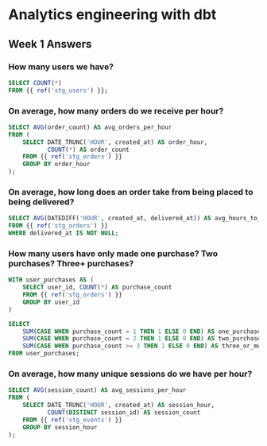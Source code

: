 # Analytics engineering with dbt

## Week 1 Answers

### How many users we have?

```sql
SELECT COUNT(*) 
FROM {{ ref('stg_users') }};
```

### On average, how many orders do we receive per hour?

```sql
SELECT AVG(order_count) AS avg_orders_per_hour 
FROM (
    SELECT DATE_TRUNC('HOUR', created_at) AS order_hour, 
           COUNT(*) AS order_count 
    FROM {{ ref('stg_orders') }}
    GROUP BY order_hour
);
```


### On average, how long does an order take from being placed to being delivered?

```sql
SELECT AVG(DATEDIFF('HOUR', created_at, delivered_at)) AS avg_hours_to_delivery 
FROM {{ ref('stg_orders') }}
WHERE delivered_at IS NOT NULL;
```


### How many users have only made one purchase? Two purchases? Three+ purchases?

```sql
WITH user_purchases AS (
    SELECT user_id, COUNT(*) AS purchase_count 
    FROM {{ ref('stg_orders') }}
    GROUP BY user_id
)

SELECT 
    SUM(CASE WHEN purchase_count = 1 THEN 1 ELSE 0 END) AS one_purchase,
    SUM(CASE WHEN purchase_count = 2 THEN 1 ELSE 0 END) AS two_purchases,
    SUM(CASE WHEN purchase_count >= 3 THEN 1 ELSE 0 END) AS three_or_more_purchases
FROM user_purchases;
```


### On average, how many unique sessions do we have per hour?

```sql
SELECT AVG(session_count) AS avg_sessions_per_hour 
FROM (
    SELECT DATE_TRUNC('HOUR', created_at) AS session_hour, 
           COUNT(DISTINCT session_id) AS session_count 
    FROM {{ ref('stg_events') }}
    GROUP BY session_hour
);
```